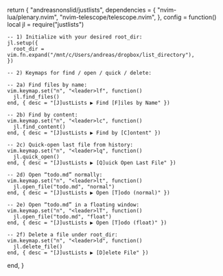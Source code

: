 return {
  "andreasnonslid/justlists",
  dependencies = {
    "nvim-lua/plenary.nvim",
    "nvim-telescope/telescope.nvim",
  },
  config = function()
    local jl = require("justlists")

    -- 1) Initialize with your desired root_dir:
    jl.setup({
      root_dir = vim.fn.expand("/mnt/c/Users/andreas/dropbox/list_directory"),
    })

    -- 2) Keymaps for find / open / quick / delete:

    -- 2a) Find files by name:
    vim.keymap.set("n", "<leader>lf", function()
      jl.find_files()
    end, { desc = "[J]ustLists ▶ Find [F]iles by Name" })

    -- 2b) Find by content:
    vim.keymap.set("n", "<leader>lc", function()
      jl.find_content()
    end, { desc = "[J]ustLists ▶ Find by [C]ontent" })

    -- 2c) Quick-open last file from history:
    vim.keymap.set("n", "<leader>lq", function()
      jl.quick_open()
    end, { desc = "[J]ustLists ▶ [Q]uick Open Last File" })

    -- 2d) Open “todo.md” normally:
    vim.keymap.set("n", "<leader>lt", function()
      jl.open_file("todo.md", "normal")
    end, { desc = "[J]ustLists ▶ Open [T]odo (normal)" })

    -- 2e) Open “todo.md” in a floating window:
    vim.keymap.set("n", "<leader>lT", function()
      jl.open_file("todo.md", "float")
    end, { desc = "[J]ustLists ▶ Open [T]odo (float)" })

    -- 2f) Delete a file under root_dir:
    vim.keymap.set("n", "<leader>ld", function()
      jl.delete_file()
    end, { desc = "[J]ustLists ▶ [D]elete File" })
  end,
}
